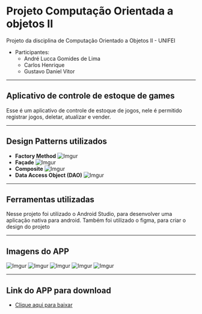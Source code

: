 # Projeto Computação Orientada a objetos II
Projeto da disciplina de Computação Orientado a Objetos II - UNIFEI
* Participantes:
  * André Lucca Gomides de Lima
  * Carlos Henrique
  * Gustavo Daniel Vitor
---
## Aplicativo de controle de estoque de games
Esse é um aplicativo de controle de estoque de jogos, nele é permitido registrar jogos, deletar, atualizar e 
vender.

---
## Design Patterns utilizados
* **Factory Method**
  ![Imgur](https://i.imgur.com/ehp3WSn.png)
* **Façade**
  ![Imgur](https://i.imgur.com/d6zNBBV.png)
* **Composite**
  ![Imgur](https://i.imgur.com/YJP9CFQ.png)
* **Data Access Object (DAO)**
  ![Imgur](https://i.imgur.com/FVvc3Pn.png)
---
## Ferramentas utilizadas
Nesse projeto foi utilizado o Android Studio, para desenvolver uma aplicação nativa para android. 
Também foi utilizado o figma, para criar o design do projeto

---

## Imagens do APP
![Imgur](https://i.imgur.com/0QR5E1c.jpg?1)
![Imgur](https://i.imgur.com/FNZjg0a.jpg?1)
![Imgur](https://i.imgur.com/Ng1eZgG.jpg?4)
![Imgur](https://i.imgur.com/3fwL1cz.jpg?2)
![Imgur](https://i.imgur.com/SUENh2V.jpg?2)

---

## Link do APP para download
* [Clique aqui para baixar](https://drive.google.com/file/d/1kwBnfO9i4_kEHe4sA0WeZRbHCjLYS_6_/view?usp=share_link)